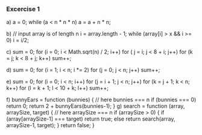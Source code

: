 ### Excercise 1
a) a = 0;
while (a < n * n * n)
a = a + n * n;



b) // input array is of length n
i = array.length - 1;
while (array[i] > x && i >= 0)
i = i/2;

c) sum = 0;
for (i = 0; i < Math.sqrt(n) / 2; i++)
for ( j = i; j < 8 + i; j++)
for (k = j; k < 8 + j; k++)
sum++;

d) sum = 0;
for (i = 1; i < n; i *= 2)
for (j = 0; j < n; j++)
sum++;

e) sum = 0;
for (i = 0; i < n; i++)
for (j = i + 1; j < n; j++)
for (k = j + 1; k < n; k++)
for (l = k + 1; l < 10 + k; l++)
sum++;

f) bunnyEars = function (bunnies) { // here bunnies === n
    if (bunnies === 0) return 0;
    return 2 + bunnyEars(bunnies-1);
    }
    g) search = function (array, arraySize, target) { // here arraySize === n
    if (arraySize > 0) {
    if (array[arraySize-1] === target) return true;
    else return search(array, arraySize-1, target);
    }
    return false;
    }